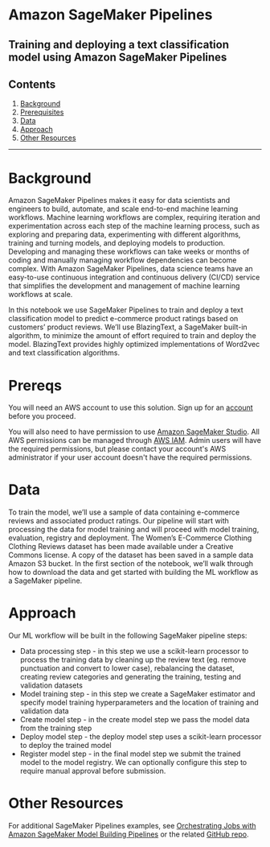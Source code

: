 # Amazon SageMaker Pipelines
## Training and deploying a text classification model using Amazon SageMaker Pipelines

## Contents
1. [Background](#Background)
2. [Prerequisites](#Prereqs)
3. [Data](#Data)
4. [Approach](#Approach)
5. [Other Resources](#Other-Resources)

---

# Background

Amazon SageMaker Pipelines makes it easy for data scientists and engineers to build, automate, and scale end-to-end machine learning workflows. Machine learning workflows are complex, requiring iteration and experimentation across each step of the machine learning process, such as exploring and preparing data, experimenting with different algorithms, training and turning models, and deploying models to production. Developing and managing these workflows can take weeks or months of coding and manually managing workflow dependencies can become complex. With Amazon SageMaker Pipelines, data science teams have an easy-to-use continuous integration and continuous delivery (CI/CD) service that simplifies the development and management of machine learning workflows at scale.

In this notebook we use SageMaker Pipelines to train and deploy a text classification model to predict e-commerce product ratings based on customers’ product reviews. We’ll use BlazingText, a SageMaker built-in algorithm, to minimize the amount of effort required to train and deploy the model. BlazingText provides highly optimized implementations of Word2vec and text classification algorithms.

# Prereqs

You will need an AWS account to use this solution. Sign up for an [account](https://aws.amazon.com/) before you proceed. 

You will also need to have permission to use [Amazon SageMaker Studio](https://docs.aws.amazon.com/sagemaker/latest/dg/gs-studio.html). All AWS permissions can be managed through [AWS IAM](https://aws.amazon.com/iam/). Admin users will have the required permissions, but please contact your account's AWS administrator if your user account doesn't have the required permissions.

# Data

To train the model, we’ll use a sample of data containing e-commerce reviews and associated product ratings. Our pipeline will start with processing the data for model training and will proceed with model training, evaluation, registry and deployment. The Women’s E-Commerce Clothing Clothing Reviews dataset has been made available under a Creative Commons license. A copy of the dataset has been saved in a sample data Amazon S3 bucket. In the first section of the notebook, we’ll walk through how to download the data and get started with building the ML workflow as a SageMaker pipeline.

# Approach

Our ML workflow will be built in the following SageMaker pipeline steps:
* Data processing step - in this step we use a scikit-learn processor to process the training data by cleaning up the review text (eg. remove punctuation and convert to lower case), rebalancing the dataset, creating review categories and generating the training, testing and validation datasets
* Model training step - in this step we create a SageMaker estimator and specify model training hyperparameters and the location of training and validation data
* Create model step - in the create model step we pass the model data from the training step
* Deploy model step - the deploy model step uses a scikit-learn processor to deploy the trained model
* Register model step - in the final model step we submit the trained model to the model registry. We can optionally configure this step to require manual approval before submission.

# Other Resources

For additional SageMaker Pipelines examples, see [Orchestrating Jobs with Amazon SageMaker Model Building Pipelines](https://sagemaker-examples.readthedocs.io/en/latest/sagemaker-pipelines/tabular/abalone_build_train_deploy/sagemaker-pipelines-preprocess-train-evaluate-batch-transform.html) or the related [GitHub repo](https://github.com/aws/amazon-sagemaker-examples/tree/master/sagemaker-pipelines).